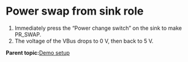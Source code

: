 # Power swap from sink role

1.  Immediately press the “Power change switch” on the sink to make PR\_SWAP.
2.  The voltage of the VBus drops to 0 V, then back to 5 V.

**Parent topic:**[Demo setup](../topics/demo_setup.md)

